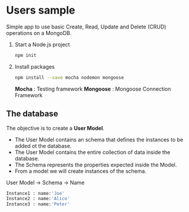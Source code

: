 # Users sample

Simple app to use basic Create, Read, Update and Delete (CRUD) operations on a MongoDB.

1) Start a Node.js project

    ```sh
    npm init
    ```

2) Install packages

   ```sh
   npm install --save mocha nodemon mongoose
   ```

   **Mocha** : Testing framework
   **Mongoose** : Mongoose Connection Framework

## The database

The objective is to create a **User Model**.

- The User Model contains an schema that defines the instances to be added ot the database.
- The User Model contains the entire collection of data inside the database.
- The Schema represents the properties expected inside the Model.
- From a model we will create instances of the schema. 

User Model -> Schema -> Name

```sh
Instance1 : name:'Joe'
Instance2 : name:'Alice'
Instance3 : name:'Peter'
```
